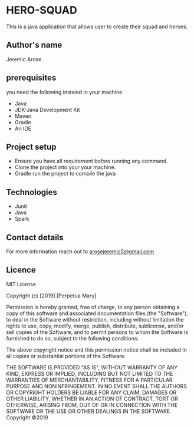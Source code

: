 #  HERO-SQUAD
   This is a java application that allows user to create their squad and heroes.

## Author's name
   Jeremic Arose.

## prerequisites
   you need the following instaled in your machine

   * Java
   * JDK-Java Development Kit
   * Maven
   * Gradle
   * An IDE

## Project setup
  * Ensure you have all requirement before running any command.
  * Clone the project into your your machine.
  * Gradle run the project to compile the java

## Technologies
  * Junit
  * Java
  * Spark

## Contact details
   For more information reach out to arosejeremic5@gmail.com

## Licence
   MIT License

   Copyright (c) [2019] [Perpetua Mary]

   Permission is hereby granted, free of charge, to any person obtaining a copy of this software and associated documentation files (the "Software"), to deal in the Software without restriction, including without limitation the rights to use, copy, modify, merge, publish, distribute, sublicense, and/or sell copies of the Software, and to permit persons to whom the Software is furnished to do so, subject to the following conditions:

   The above copyright notice and this permission notice shall be included in all copies or substantial portions of the Software.

   THE SOFTWARE IS PROVIDED "AS IS", WITHOUT WARRANTY OF ANY KIND, EXPRESS OR IMPLIED, INCLUDING BUT NOT LIMITED TO THE WARRANTIES OF MERCHANTABILITY, FITNESS FOR A PARTICULAR PURPOSE AND NONINFRINGEMENT. IN NO EVENT SHALL THE AUTHORS OR COPYRIGHT HOLDERS BE LIABLE FOR ANY CLAIM, DAMAGES OR OTHER LIABILITY, WHETHER IN AN ACTION OF CONTRACT, TORT OR OTHERWISE, ARISING FROM, OUT OF OR IN CONNECTION WITH THE SOFTWARE OR THE USE OR OTHER DEALINGS IN THE SOFTWARE. Copyright ©2019